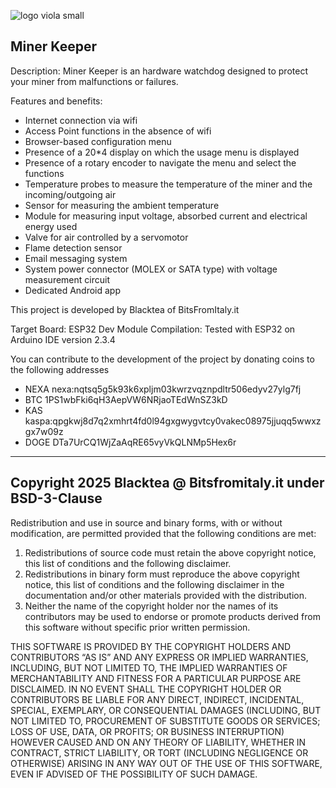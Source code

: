 
![logo viola small](https://github.com/user-attachments/assets/11218be2-6ee4-4e5a-b032-7c3cb4e3bc65)

Miner Keeper
-----------------------

Description:
Miner Keeper is an hardware watchdog designed to protect your miner from malfunctions or failures.

Features and benefits:

- Internet connection via wifi
- Access Point functions in the absence of wifi
- Browser-based configuration menu
- Presence of a 20*4 display on which the usage menu is displayed
- Presence of a rotary encoder to navigate the menu and select the functions
- Temperature probes to measure the temperature of the miner and the incoming/outgoing air
- Sensor for measuring the ambient temperature
- Module for measuring input voltage, absorbed current and electrical energy used
- Valve for air controlled by a servomotor
- Flame detection sensor
- Email messaging system
- System power connector (MOLEX or SATA type) with voltage measurement circuit
- Dedicated Android app

This project is developed by Blacktea of BitsFromItaly.it

Target Board: ESP32 Dev Module
Compilation: Tested with ESP32 on Arduino IDE version 2.3.4

You can contribute to the development of the project by donating coins to the following addresses

- NEXA nexa:nqtsq5g5k93k6xpljm03kwrzvqznpdltr506edyv27ylg7fj
- BTC 1PS1wbFki6qH3AepVW6NRjaoTEdWnSZ3kD
- KAS kaspa:qpgkwj8d7q2xmhrt4fd0l94gxgwygvtcy0vakec08975jjuqq5wwxzgx7w09z
- DOGE DTa7UrCQ1WjZaAqRE65vyVkQLNMp5Hex6r

-------------------------------------------------------------
  Copyright 2025 Blacktea @ Bitsfromitaly.it under BSD-3-Clause
-----------------------------------------------------------------

Redistribution and use in source and binary forms, with or without modification, are permitted provided that the following conditions are met:

1. Redistributions of source code must retain the above copyright notice, this list of conditions and the following disclaimer.
2. Redistributions in binary form must reproduce the above copyright notice, this list of conditions and the following disclaimer in the documentation and/or other materials provided with the distribution.
3. Neither the name of the copyright holder nor the names of its contributors may be used to endorse or promote products derived from this software without specific prior written permission.

THIS SOFTWARE IS PROVIDED BY THE COPYRIGHT HOLDERS AND CONTRIBUTORS “AS IS” AND ANY EXPRESS OR IMPLIED WARRANTIES, INCLUDING, BUT NOT LIMITED TO, THE IMPLIED WARRANTIES OF MERCHANTABILITY AND
FITNESS FOR A PARTICULAR PURPOSE ARE DISCLAIMED. IN NO EVENT SHALL THE COPYRIGHT HOLDER OR CONTRIBUTORS BE LIABLE FOR ANY DIRECT, INDIRECT, INCIDENTAL, SPECIAL, EXEMPLARY, OR CONSEQUENTIAL
DAMAGES (INCLUDING, BUT NOT LIMITED TO, PROCUREMENT OF SUBSTITUTE GOODS OR SERVICES; LOSS OF USE, DATA, OR PROFITS; OR BUSINESS INTERRUPTION) HOWEVER CAUSED AND ON ANY THEORY OF LIABILITY, WHETHER
IN CONTRACT, STRICT LIABILITY, OR TORT (INCLUDING NEGLIGENCE OR OTHERWISE) ARISING IN ANY WAY OUT OF THE USE OF THIS SOFTWARE, EVEN IF ADVISED OF THE POSSIBILITY OF SUCH DAMAGE.

